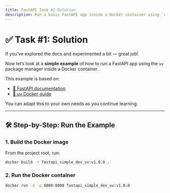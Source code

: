 ```yaml
---
title: FastAPI Task #1 Solution
description: Run a basic FastAPI app inside a Docker container using `uv`
---
```


# ✅ Task #1: Solution

If you've explored the docs and experimented a bit — great job!

Now let’s look at a **simple example** of how to run a FastAPI app using the `uv` package manager inside a Docker container.

This example is based on:

- [📘 FastAPI documentation](https://fastapi.tiangolo.com/)
- [📘 uv Docker guide](https://docs.astral.sh/uv/guides/integration/docker/)

You can adapt this to your own needs as you continue learning.

---

## 🛠️ Step-by-Step: Run the Example

### 1. Build the Docker image

From the project root, run:

```bash
docker build -t fastapi_simple_dev_uv:v1.0.0 .
```

### 2. Run the Docker container

```bash
docker run -d -p 8000:8000 fastapi_simple_dev_uv:v1.0.0
```
